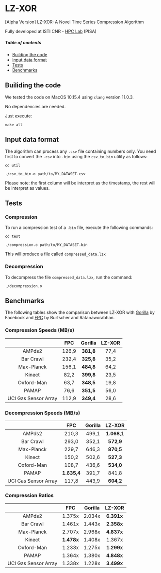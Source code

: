 # LZ-XOR
[Alpha Version] LZ-XOR: A Novel Time Series Compression Algorithm

Fully developed at ISTI CNR - [HPC Lab](http://hpc.isti.cnr.it) (PISA)

##### Table of contents
* [Building the code](#building-the-code)
* [Input data format](#input-data-format)
* [Tests](#tests)
* [Benchmarks](#benchmarks)


Builiding the code
-----------------
We tested the code on MacOS 10.15.4 using `clang` version 11.0.3. 

No dependencies are needed.

Just execute:

    make all


Input data format
-----------------
The algorithm can process any `.csv` file containing numbers only.
You need first to convert the `.csv` into `.bin` using the `csv_to_bin` utility as follows:

    cd util

    ./csv_to_bin.o path/to/MY_DATASET.csv

Please note: the first column will be interpret as the timestamp, the rest will be interpret as values.



Tests
-----------------
### Compression

To run a compression test of a `.bin` file, execute the following commands:

    cd test

    ./compression.o path/to/MY_DATASET.bin

This will produce a file called ``compressed_data.lzx``

### Decompression

To decompress the file ``compressed_data.lzx``, run the command:

    ./decompression.o

Benchmarks
-----------------
The following tables show the comparison between LZ-XOR with [Gorilla](https://www.vldb.org/pvldb/vol8/p1816-teller.pdf) by Facebook and [FPC](https://ieeexplore.ieee.org/document/4589203) by Burtscher and Ratanaworabhan.

### Compression Speeds (MB/s)

|                      |  FPC  | Gorilla | LZ-XOR |
|:--------------------:|:-----:|:-------:|:------:|
|        AMPds2        | 126,9 |  **381,8**  |  77,4  |
|       Bar Crawl      | 232,4 |  **325,8**  |  35,2  |
|      Max-Planck      | 156,1 |  **484,8**  |  64,2  |
|        Kinect        |  82,2 |  **399,8**  |  23,5  |
|      Oxford-Man      |  63,7 |  **348,5**  |  19,8  |
|         PAMAP        |  76,6 |  **351,5**  |  56,0  |
| UCI Gas Sensor Array | 112,9 |  **349,4**  |  28,6  |


### Decompression Speeds (MB/s)

|                      |   FPC   | Gorilla |  LZ-XOR |
|:--------------------:|:-------:|:-------:|:-------:|
|        AMPds2        |  210,3  |  499,1  | **1.068,1** |
|       Bar Crawl      |  293,0  |  352,1  |  **572,9**  |
|      Max-Planck      |  229,7  |  646,3  |  **870,5**  |
|        Kinect        |  150,2  |  502,6  |  **527,3** |
|      Oxford-Man      |  108,7  |  436,6  |  **534,0**  |
|         PAMAP        | **1.635,4** |  391,7  |  841,8  |
| UCI Gas Sensor Array |  117,8  |  443,9  |  **604,2**  |


### Compression Ratios

|                      |   FPC  | Gorilla | LZ-XOR |
|:--------------------:|:------:|:-------:|:------:|
|        AMPds2        | 1.375x |  2.034x | **6.391x** |
|       Bar Crawl      | 1.461x |  1.443x | **2.358x** |
|      Max-Planck      | 2.707x |  2.968x | **4.837x** |
|        Kinect        | **1.478x** |  1.408x | 1.367x |
|      Oxford-Man      | 1.233x |  1.275x | **1.299x** |
|         PAMAP        | 1.364x |  1.380x | **4.848x** |
| UCI Gas Sensor Array | 1.338x |  1.228x | **3.499x** |